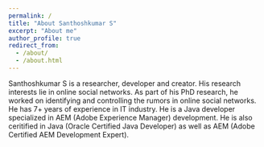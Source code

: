```yaml
---
permalink: /
title: "About Santhoshkumar S"
excerpt: "About me"
author_profile: true
redirect_from: 
  - /about/
  - /about.html
---
```



Santhoshkumar S is a researcher, developer and creator. His research interests lie in online social networks. As part of his PhD research, he worked on identifying and controlling the rumors in online social networks. He has 7+ years of experience in IT industry. He is a Java developer specialized in AEM (Adobe Experience Manager) development. He is also ceritified in Java (Oracle Certified Java Developer) as well as AEM (Adobe Certified AEM Development Expert). 
